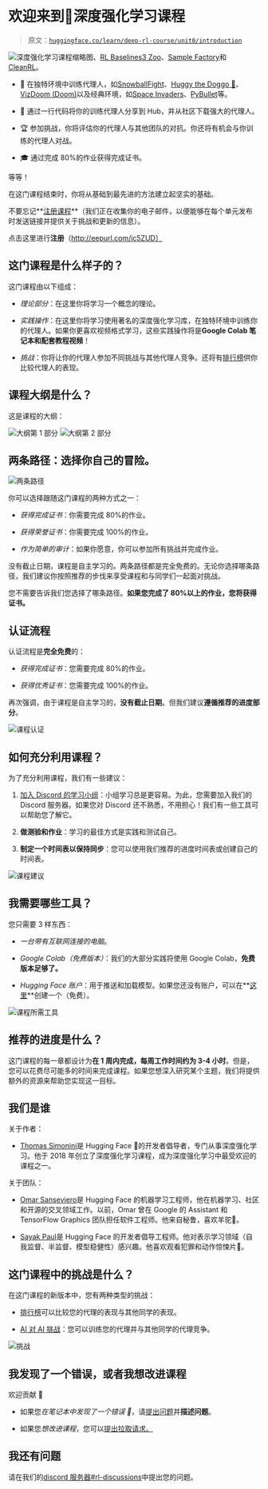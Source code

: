 # 欢迎来到🤗深度强化学习课程

> 原文：[`huggingface.co/learn/deep-rl-course/unit0/introduction`](https://huggingface.co/learn/deep-rl-course/unit0/introduction)

![深度强化学习课程缩略图](img/)、[RL Baselines3 Zoo](https://github.com/DLR-RM/rl-baselines3-zoo)、[Sample Factory](https://samplefactory.dev/)和[CleanRL](https://github.com/vwxyzjn/cleanrl)。

+   🤖 在独特环境中训练代理人，如[SnowballFight](https://huggingface.co/spaces/ThomasSimonini/SnowballFight)、[Huggy the Doggo 🐶](https://huggingface.co/spaces/ThomasSimonini/Huggy)、[VizDoom (Doom)](https://vizdoom.cs.put.edu.pl/)以及经典环境，如[Space Invaders](https://gymnasium.farama.org/environments/atari/space_invaders/)、[PyBullet](https://pybullet.org/wordpress/)等。

+   💾 通过一行代码将你的训练代理人分享到 Hub，并从社区下载强大的代理人。

+   🏆 参加挑战，你将评估你的代理人与其他团队的对抗。你还将有机会与你训练的代理人对战。

+   🎓 通过完成 80%的作业获得完成证书。

等等！

在这门课程结束时，你将从基础到最先进的方法建立起坚实的基础。

不要忘记**[注册课程](http://eepurl.com/ic5ZUD)**（我们正在收集你的电子邮件，以便能够在每个单元发布时发送链接并提供关于挑战和更新的信息）。

点击这里进行**注册**（http://eepurl.com/ic5ZUD）

## 这门课程是什么样子的？

这门课程由以下组成：

+   *理论部分*：在这里你将学习一个概念的理论。

+   *实践操作*：在这里你将学习使用著名的深度强化学习库，在独特环境中训练你的代理人。如果你更喜欢视频格式学习，这些实践操作将是**Google Colab 笔记本和配套教程视频**！

+   *挑战*：你将让你的代理人参加不同挑战与其他代理人竞争。还将有[排行榜](https://huggingface.co/spaces/huggingface-projects/Deep-Reinforcement-Learning-Leaderboard)供你比较代理人的表现。

## 课程大纲是什么？

这是课程的大纲：

![大纲第 1 部分](img/4e3954772b2d8de5830802eef35989e1.png) ![大纲第 2 部分](img/ec0f8cc3a98fc445ca6a12814670a2d5.png)

## 两条路径：选择你自己的冒险。

![两条路径](img/e67159f4e126d556b4b92c58bc21d81f.png)

你可以选择跟随这门课程的两种方式之一：

+   *获得完成证书*：你需要完成 80%的作业。

+   *获得荣誉证书*：你需要完成 100%的作业。

+   *作为简单的审计*：如果你愿意，你可以参加所有挑战并完成作业。

没有截止日期，课程是自主学习的。两条路径都是完全免费的。无论你选择哪条路径，我们建议你按照推荐的步伐来享受课程和与同学们一起面对挑战。

您不需要告诉我们您选择了哪条路径。**如果您完成了 80%以上的作业，您将获得证书。**

## 认证流程

认证流程是**完全免费**的：

+   *获得完成证书*：您需要完成 80%的作业。

+   *获得优秀证书*：您需要完成 100%的作业。

再次强调，由于课程是自主学习的，**没有截止日期**。但我们建议**遵循推荐的进度部分**。

![课程认证](img/25776ae75c31487832927d2d9e7c6148.png)

## 如何充分利用课程？

为了充分利用课程，我们有一些建议：

1.  [加入 Discord 的学习小组](https://discord.gg/ydHrjt3WP5)：小组学习总是更容易。为此，您需要加入我们的 Discord 服务器。如果您对 Discord 还不熟悉，不用担心！我们有一些工具可以帮助您了解它。

1.  **做测验和作业**：学习的最佳方式是实践和测试自己。

1.  **制定一个时间表以保持同步**：您可以使用我们推荐的进度时间表或创建自己的时间表。

![课程建议](img/b73d7cb42c8dc39db3ea8ff5032a3b7a.png)

## 我需要哪些工具？

您只需要 3 样东西：

+   *一台带有互联网连接的电脑*。

+   *Google Colab（免费版本）*：我们的大部分实践将使用 Google Colab，**免费版本足够了。**

+   *Hugging Face 账户*：用于推送和加载模型。如果您还没有账户，可以在**[这里](https://hf.co/join)**创建一个（免费）。

![课程所需工具](img/11dd3dc1565d22ff0cb147ca7cb74c25.png)

## 推荐的进度是什么？

这门课程的每一章都设计为**在 1 周内完成，每周工作时间约为 3-4 小时**。但是，您可以花费尽可能多的时间来完成课程。如果您想深入研究某个主题，我们将提供额外的资源来帮助您实现这一目标。

## 我们是谁

关于作者：

+   [Thomas Simonini](https://twitter.com/ThomasSimonini)是 Hugging Face 🤗的开发者倡导者，专门从事深度强化学习。他于 2018 年创立了深度强化学习课程，成为深度强化学习中最受欢迎的课程之一。

关于团队：

+   [Omar Sanseviero](https://twitter.com/osanseviero)是 Hugging Face 的机器学习工程师，他在机器学习、社区和开源的交叉领域工作。以前，Omar 曾在 Google 的 Assistant 和 TensorFlow Graphics 团队担任软件工程师。他来自秘鲁，喜欢羊驼🦙。

+   [Sayak Paul](https://twitter.com/RisingSayak)是 Hugging Face 的开发者倡导工程师。他对表示学习领域（自我监督、半监督、模型稳健性）感兴趣。他喜欢观看犯罪和动作惊悚片🔪。

## 这门课程中的挑战是什么？

在这门课程的新版本中，您有两种类型的挑战：

+   [排行榜](https://huggingface.co/spaces/huggingface-projects/Deep-Reinforcement-Learning-Leaderboard)可以比较您的代理的表现与其他同学的表现。

+   [AI 对 AI 挑战](https://huggingface.co/learn/deep-rl-course/unit7/introduction?fw=pt)：您可以训练您的代理并与其他同学的代理竞争。

![挑战](img/d5fc087cd5a96dbf099f52b7cd98ea59.png)

## 我发现了一个错误，或者我想改进课程

欢迎贡献 🤗

+   如果您*在笔记本中发现了一个错误 🐛*，请[提出问题](https://github.com/huggingface/deep-rl-class/issues)并**描述问题**。

+   如果您*想改进课程*，您可以[提出拉取请求。](https://github.com/huggingface/deep-rl-class/pulls)

## 我还有问题

请在我们的[discord 服务器#rl-discussions](https://discord.gg/ydHrjt3WP5)中提出您的问题。
